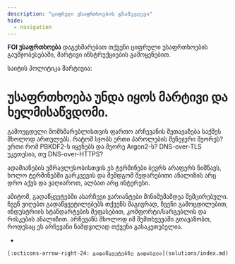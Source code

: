 ```yaml
---
description: "ციფრული უსაფრთხოების გზამკვლევი"
hide:
  - navigation
---
```


**FOI უსაფრთხოება** დაგეხმარებათ თქვენი ციფრული უსაფრთხოების გაუმჯობესებაში,
მარტივი ინსტრუქციების გამოყენებით.


საიტის პოლიტიკა მარტივია:

# უსაფრთხოება უნდა იყოს მარტივი და ხელმისაწვდომი.

გამოუცდელი მომხმარებლისთვის ფართო არჩევანის 
შეთავაზება საქმეს მხოლოდ ართულებს. რატომ სჯობს ერთი პაროლების მენეჯერი მეორეს? ერთი რომ 
PBKDF2-ს იყენებს და მეორე Argon2-ს? DNS-over-TLS უკეთესია, თუ DNS-over-HTTPS? 

ადამიანების უმრავლესობისთვის ეს ტერმინები ბევრს არაფერს ნიშნავს, ხოლო ტერმინებში გარკვევის
და შემდგომ შედარებითი ანალიზის არც დრო აქვს და ვაღიაროთ, ალბათ არც ინტერესი.

ამიტომ, გადაწყვეტებში ასარჩევი ვარიანტები მინიმუმამდეა შემცირებული. 
ჩვენ ვიღებთ გადაწყვეტილებებს თქვენს მაგივრად, ჩვენი გამოცდილებით,
ინდუსტრიის სტანდარტების შეფასებით, კომფორტი/სარგებლის და რისკების ანალიზით. 
არჩევანს მხოლოდ იმ შემთხვევაში გთავაზობთ, როდესაც ეს არჩევანი ნამდვილად თქვენი გასაკეთებელია.


<div class="grid cards" markdown>

-   


    [:octicons-arrow-right-24: გადაწყვეტებზე გადასვლა](solutions/index.md)


</div>